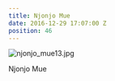 ```yaml
---
title: Njonjo Mue
date: 2016-12-29 17:07:00 Z
position: 46
---
```


![njonjo_mue13.jpg](/uploads/njonjo_mue13.jpg)

Njonjo Mue